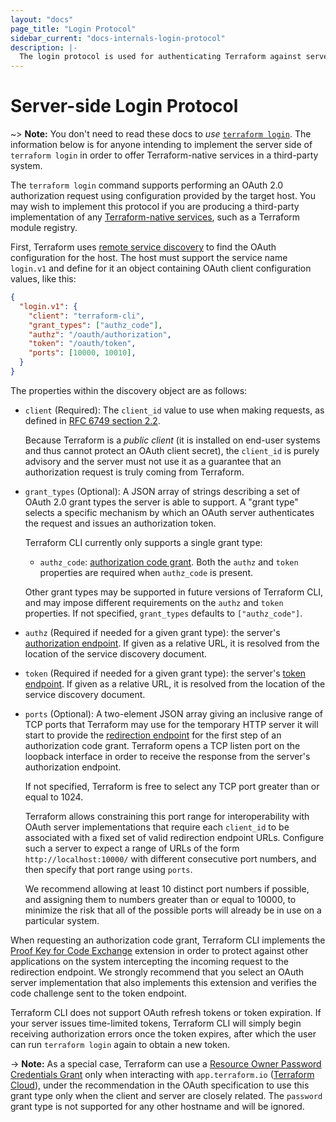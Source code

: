 ```yaml
---
layout: "docs"
page_title: "Login Protocol"
sidebar_current: "docs-internals-login-protocol"
description: |-
  The login protocol is used for authenticating Terraform against servers providing Terraform-native services.
---
```


# Server-side Login Protocol

~> **Note:** You don't need to read these docs to _use_
[`terraform login`](/docs/commands/login.html).  The information below is for
anyone intending to implement the server side of `terraform login` in order to
offer Terraform-native services in a third-party system.

The `terraform login` command supports performing an OAuth 2.0 authorization
request using configuration provided by the target host. You may wish to
implement this protocol if you are producing a third-party implementation of
any [Terraform-native services](/docs/internals/remote-service-discovery.html),
such as a Terraform module registry.

First, Terraform uses
[remote service discovery](/docs/internals/remote-service-discovery.html) to
find the OAuth configuration for the host. The host must support the service
name `login.v1` and define for it an object containing OAuth client
configuration values, like this:

```json
{
  "login.v1": {
    "client": "terraform-cli",
    "grant_types": ["authz_code"],
    "authz": "/oauth/authorization",
    "token": "/oauth/token",
    "ports": [10000, 10010],
  }
}
```

The properties within the discovery object are as follows:

* `client` (Required): The `client_id` value to use when making requests, as
  defined in [RFC 6749 section 2.2](https://tools.ietf.org/html/rfc6749#section-2.2).

  Because Terraform is a _public client_ (it is installed on end-user systems
  and thus cannot protect an OAuth client secret), the `client_id` is purely
  advisory and the server must not use it as a guarantee that an authorization
  request is truly coming from Terraform.

* `grant_types` (Optional): A JSON array of strings describing a set of OAuth
  2.0 grant types the server is able to support. A "grant type" selects a
  specific mechanism by which an OAuth server authenticates the request and
  issues an authorization token.

  Terraform CLI currently only supports a single grant type:

  * `authz_code`: [authorization code grant](https://tools.ietf.org/html/rfc6749#section-4.1).
    Both the `authz` and `token` properties are required when `authz_code` is
    present.

  Other grant types may be supported in future versions of Terraform CLI,
  and may impose different requirements on the `authz` and `token` properties.
  If not specified, `grant_types` defaults to `["authz_code"]`.

* `authz` (Required if needed for a given grant type): the server's
  [authorization endpoint](https://tools.ietf.org/html/rfc6749#section-3.1).
  If given as a relative URL, it is resolved from the location of the
  service discovery document.

* `token` (Required if needed for a given grant type): the server's
  [token endpoint](https://tools.ietf.org/html/rfc6749#section-3.2).
  If given as a relative URL, it is resolved from the location of the
  service discovery document.

* `ports` (Optional): A two-element JSON array giving an inclusive range of
  TCP ports that Terraform may use for the temporary HTTP server it will start
  to provide the [redirection endpoint](https://tools.ietf.org/html/rfc6749#section-3.1.2)
  for the first step of an authorization code grant. Terraform opens a TCP
  listen port on the loopback interface in order to receive the response from
  the server's authorization endpoint.

  If not specified, Terraform is free to select any TCP port greater than or
  equal to 1024.

  Terraform allows constraining this port range for interoperability with OAuth
  server implementations that require each `client_id` to be associated with
  a fixed set of valid redirection endpoint URLs. Configure such a server
  to expect a range of URLs of the form `http://localhost:10000/`
  with different consecutive port numbers, and then specify that port range
  using `ports`.

  We recommend allowing at least 10 distinct port numbers if possible, and
  assigning them to numbers greater than or equal to 10000, to minimize the
  risk that all of the possible ports will already be in use on a particular
  system.

When requesting an authorization code grant, Terraform CLI implements the
[Proof Key for Code Exchange](https://tools.ietf.org/html/rfc7636) extension in
order to protect against other applications on the system intercepting the
incoming request to the redirection endpoint. We strongly recommend that you
select an OAuth server implementation that also implements this extension and
verifies the code challenge sent to the token endpoint.

Terraform CLI does not support OAuth refresh tokens or token expiration. If your
server issues time-limited tokens, Terraform CLI will simply begin receiving
authorization errors once the token expires, after which the user can run
`terraform login` again to obtain a new token.

-> **Note:** As a special case, Terraform can use a
[Resource Owner Password Credentials Grant](https://tools.ietf.org/html/rfc6749#section-4.3)
only when interacting with `app.terraform.io` ([Terraform Cloud](/docs/cloud/index.html)),
under the recommendation in the OAuth specification to use this grant type only
when the client and server are closely related. The `password` grant type is
not supported for any other hostname and will be ignored.
